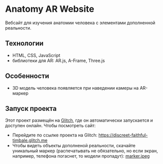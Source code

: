 # Anatomy AR Website

Вебсайт для изучения анатомии человека с элементами дополненной реальности. 

## Технологии

- HTML, CSS, JavaScript
- библиотеки для AR: AR.js, A-Frame, Three.js

## Особенности
- 3D модель человека появляется при наведении камеры на AR-маркер

## Запуск проекта

Этот проект размещён на [Glitch](https://glitch.com/), где он автоматически запускается и доступен онлайн.
Чтобы посмотреть сайт:
- Перейдите по ссылке проекта на Glitch: https://discreet-faithful-timbale.glitch.me
- Чтобы видеть объекты дополненой реальности, скачайте уникальный маркер (распечатывать не обязательно, но если экран, например, телефона погаснет, то модели пропадут): [marker.jpeg](./marker.jpeg)
